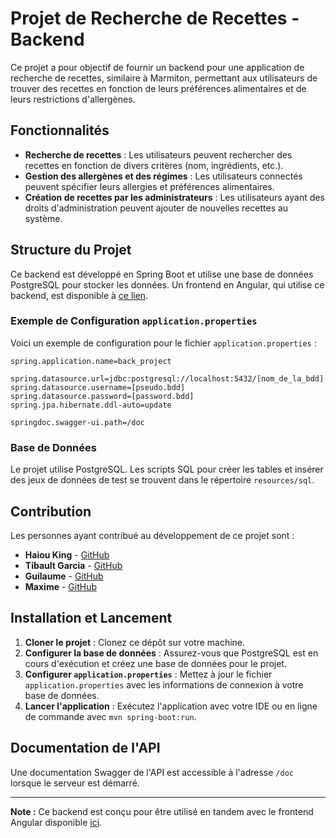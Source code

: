 # Projet de Recherche de Recettes - Backend

Ce projet a pour objectif de fournir un backend pour une application de recherche de recettes, similaire à Marmiton, permettant aux utilisateurs de trouver des recettes en fonction de leurs préférences alimentaires et de leurs restrictions d'allergènes.

## Fonctionnalités

- **Recherche de recettes** : Les utilisateurs peuvent rechercher des recettes en fonction de divers critères (nom, ingrédients, etc.).
- **Gestion des allergènes et des régimes** : Les utilisateurs connectés peuvent spécifier leurs allergies et préférences alimentaires.
- **Création de recettes par les administrateurs** : Les utilisateurs ayant des droits d'administration peuvent ajouter de nouvelles recettes au système.

## Structure du Projet

Ce backend est développé en Spring Boot et utilise une base de données PostgreSQL pour stocker les données. Un frontend en Angular, qui utilise ce backend, est disponible à [ce lien](https://github.com/MAGICTNT/file_rouge).

### Exemple de Configuration `application.properties`

Voici un exemple de configuration pour le fichier `application.properties` :

```properties
spring.application.name=back_project

spring.datasource.url=jdbc:postgresql://localhost:5432/[nom_de_la_bdd]
spring.datasource.username=[pseudo.bdd]
spring.datasource.password=[password.bdd]
spring.jpa.hibernate.ddl-auto=update

springdoc.swagger-ui.path=/doc
```

### Base de Données

Le projet utilise PostgreSQL. Les scripts SQL pour créer les tables et insérer des jeux de données de test se trouvent dans le répertoire `resources/sql`.

## Contribution

Les personnes ayant contribué au développement de ce projet sont :

- **Haiou King** - [GitHub](https://github.com/mangaluxe)
- **Tibault Garcia** - [GitHub](https://github.com/Mysthaqua)
- **Guilaume** - [GitHub](https://github.com/sun7code)
- **Maxime** - [GitHub](https://github.com/MAGICTNT)

## Installation et Lancement

1. **Cloner le projet** : Clonez ce dépôt sur votre machine.
2. **Configurer la base de données** : Assurez-vous que PostgreSQL est en cours d'exécution et créez une base de données pour le projet.
3. **Configurer `application.properties`** : Mettez à jour le fichier `application.properties` avec les informations de connexion à votre base de données.
4. **Lancer l'application** : Exécutez l'application avec votre IDE ou en ligne de commande avec `mvn spring-boot:run`.

## Documentation de l'API

Une documentation Swagger de l'API est accessible à l'adresse `/doc` lorsque le serveur est démarré.

---

**Note :** Ce backend est conçu pour être utilisé en tandem avec le frontend Angular disponible [ici](https://github.com/MAGICTNT/file_rouge).
